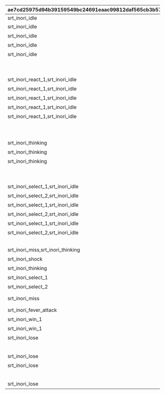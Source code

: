 |ae7cd25975d94b39159549bc24691eaac99812daf565cb3b577a809da185cfec|3069b105d0301224cbcd1ab5a524d5dbb93f32a88d66ff0bbcb7fbfffbf22a93|49f751236310f09eaa933c9cd2267c63292a7138e4d5f0d43ba2b5d7503aa79d|dfc61dfc82920db9eb46a1fea1c15f10e9550447841278f8026e7661ea265b5c|0848bfd382311b669c03d1f11cba1fe2047afe4a1748e47e5c9f24458a38327d|0643173c2e4620d1061c6ae4999654ef576a27fe898c441aa0800585b02d098a|8c964d5878deb4829c4ae729eb43a256eb7f2e607faff9c159385754293c5ba3|c988e547b0301acedfc020f79d535cfa9a9991bb996b740f554cce2ef1a21b6f|
| --- | --- | --- | --- | --- | --- | --- | --- |
|srt_inori_idle|srt_dragon_in,srt_dragon_idle|0|srt_kaya_idle|||start_000-start_001,start_002/start_003-boss_emote_064-start_004|GAME_START|
|srt_inori_idle|srt_dragon_idle|2|srt_kaya_idle||まずはオレの番だな！||ENEMY_FIRST|
|srt_inori_idle|srt_dragon_idle|2|srt_kaya_waiting||「{0}」か\n「{1}」で始まるのは…||ENEMY_TURN1|
|srt_inori_idle|srt_dragon_idle|2|srt_kaya_waiting||「{0}」か\nうーん、「{1}」で始まる言葉ねえ…||ENEMY_TURN2|
|srt_inori_idle|srt_dragon_idle|2|srt_kaya_waiting||「{0}」か\nオッケー、次は「{1}」だな||ENEMY_TURN3|
|||0|srt_kaya_help|srt_homare_help||sugoyomi_damage_059,sugoyomi_damage_060,sugoyomi_damage_061,sugoyomi_damage_062,sugoyomi_damage_063|ENEMY_HELP|
|||0|srt_kaya_flash||||ENEMY_FLASH|
|srt_inori_react_1,srt_inori_idle|srt_dragon_react_1,srt_dragon_idle|2|srt_kaya_select_1,srt_kaya_waiting||「{0}」だ！|sugoyomi_damage_055,sugoyomi_damage_056,sugoyomi_damage_057,sugoyomi_damage_058|ENEMY_SELECT1|
|srt_inori_react_1,srt_inori_idle|srt_dragon_react_1,srt_dragon_idle|2|srt_kaya_select_1,srt_kaya_waiting||「{0}」だな！|sugoyomi_damage_055,sugoyomi_damage_056,sugoyomi_damage_057,sugoyomi_damage_058|ENEMY_SELECT2|
|srt_inori_react_1,srt_inori_idle|srt_dragon_react_1,srt_dragon_idle|2|srt_kaya_select_1,srt_kaya_waiting||「{0}」だぜ！|sugoyomi_damage_055,sugoyomi_damage_056,sugoyomi_damage_057,sugoyomi_damage_058|ENEMY_SELECT3|
|srt_inori_react_1,srt_inori_idle|srt_dragon_react_1,srt_dragon_idle|2|srt_kaya_select_1,srt_kaya_waiting||「{0}」ってのはどうだ！|sugoyomi_damage_055,sugoyomi_damage_056,sugoyomi_damage_057,sugoyomi_damage_058|ENEMY_SELECT_GREAT1|
|srt_inori_react_1,srt_inori_idle|srt_dragon_react_1,srt_dragon_idle|2|srt_kaya_select_1,srt_kaya_waiting||へっへーん！「{0}」だ！|sugoyomi_damage_055,sugoyomi_damage_056,sugoyomi_damage_057,sugoyomi_damage_058|ENEMY_SELECT_GREAT2|
|||-1|||||ENEMY_SELECT_WAIT|
|||1|srt_kaya_shock||カヤぴぃ、「ん」がついてるですよ……|out_071|ENEMY_SELECT_N|
|srt_inori_thinking|srt_dragon_thinking|1|srt_kaya_waiting||「{0}」ですか\n次は「{1}」で始まる言葉ですね||PLAYER_TURN1|
|srt_inori_thinking|srt_dragon_thinking|1|srt_kaya_waiting||「{0}」ですか\nうーん、「{1}」で始まる言葉は…||PLAYER_TURN2|
|srt_inori_thinking|srt_dragon_thinking|1|srt_kaya_waiting||なるほど「{0}」ですね\nふむふむ、「{1}」で始まる言葉は…||PLAYER_TURN3|
|||1||||sugoyomi_cutin_049,sugoyomi_cutin_051,sugoyomi_cutin_053|PLAYER_CUTIN_GREAT|
|||1||||sugoyomi_cutin_050,sugoyomi_cutin_052|PLAYER_CUTIN_PRICONNE|
|srt_inori_select_1,srt_inori_idle|srt_dragon_select_1,srt_dragon_idle|1|srt_kaya_react_1,srt_kaya_waiting||「{0}」です！|correct_028-correct_029,correct_032/correct_033-boss_emote_067-correct_034,correct_037-correct_038|PLAYER_SELECT1|
|srt_inori_select_2,srt_inori_idle|srt_dragon_select_2,srt_dragon_idle|1|srt_kaya_react_2,srt_kaya_waiting||「{0}」ですね！|correct_030-correct_031,correct_035-correct_036|PLAYER_SELECT2|
|srt_inori_select_1,srt_inori_idle|srt_dragon_select_1,srt_dragon_idle|1|srt_kaya_react_1,srt_kaya_waiting||「{0}」なんてどうです！|correct_028-correct_029,correct_032/correct_033-boss_emote_067-correct_034,correct_037-correct_038|PLAYER_SELECT_GREAT1|
|srt_inori_select_2,srt_inori_idle|srt_dragon_select_2,srt_dragon_idle|1|srt_kaya_react_2,srt_kaya_waiting||ふふ～ん♪「{0}」です！|correct_030-correct_031,correct_035-correct_036|PLAYER_SELECT_GREAT2|
|srt_inori_select_1,srt_inori_idle|srt_dragon_select_1,srt_dragon_idle|1|srt_kaya_react_1,srt_kaya_waiting||ふっふっふ、ずばり\n「{0}」です！|correct_028-correct_029,correct_032/correct_033-boss_emote_067-correct_034,correct_037-correct_038|PLAYER_SELECT_PRECONNE1|
|srt_inori_select_2,srt_inori_idle|srt_dragon_select_2,srt_dragon_idle|1|srt_kaya_react_2,srt_kaya_waiting||ひらめいたです！\n「{0}」ですね！|correct_030-correct_031,correct_035-correct_036|PLAYER_SELECT_PRECONNE2|
|||-1|||||PLAYER_SELECT_WAIT|
|srt_inori_miss,srt_inori_thinking|srt_dragon_miss,srt_dragon_thinking|1|srt_kaya_react_3,srt_kaya_waiting||はうっ！ま、間違ったです…|mistake_039-mistake_040,mistake_041-mistake_042,mistake_043-mistake_044,mistake_045-mistake_046|PLAYER_MISS|
|srt_inori_shock||2|srt_kaya_react_4||おいおい、「ん」がついてるじゃねえか……|out_070|PLAYER_SELECT_N|
|srt_inori_thinking|srt_dragon_thinking|1|srt_kaya_infever||どんどんいくですよ！|rush|INFEVER|
|srt_inori_select_1|srt_dragon_select_1|1|||「{0}」です！|correct_028-correct_029,correct_037-correct_038|FEVER_SELECT1|
|srt_inori_select_2|srt_dragon_select_2|1|||「{0}」ですね！|correct_030-correct_031,correct_035-correct_036|FEVER_SELECT2|
|srt_inori_miss|srt_dragon_miss|1|||はうっ！ま、間違ったです…|mistake_039-mistake_040,mistake_041-mistake_042,mistake_043-mistake_044,mistake_045-mistake_046,mistake_047-mistake_048|FEVER_MISS|
|srt_inori_fever_attack|srt_dragon_fever_attack|1|srt_kaya_fever_damage||覚悟するです！|rush_attack|FEVER_DAMAGE|
|srt_inori_win_1|srt_dragon_win|1|srt_kaya_lose||あたしたちの勝ちですよ！！|win_005-win_006,win_012-win_013|WIN_HP|
|srt_inori_win_1|srt_dragon_win|1|||あたしたちの勝ちですよ！！|win_005-win_006,win_012-win_013|WIN_N|
|srt_inori_lose|srt_dragon_lose|1|srt_kaya_win||あうぅ…あたしの負けです…|lose_017,lose_019,lose_023|LOSE_MISS|
||srt_dragon_miss|1|||あうぅ…あたしの負けです…|lose_017,lose_019,lose_023|LOSE_N|
|srt_inori_lose|srt_dragon_lose|1|srt_kaya_win||じ、時間切れですか！？油断したです… |lose_025/lose_026-boss_emote_068,lose_021|TIMEUP|
|srt_inori_lose|srt_dragon_lose|1|srt_kaya_win||あうぅ…あたしの負けです…\n「{0}」があったです…|lose_017,lose_019,lose_023|LOSE_MISS2|
||srt_dragon_miss|1|||あうぅ…あたしの負けです…\n「{0}」があったです…|lose_017,lose_019,lose_023|LOSE_N2|
|srt_inori_lose|srt_dragon_lose|1|srt_kaya_win||じ、時間切れですか！？油断したです… \n「{0}」があったです…|lose_025/lose_026-boss_emote_068,lose_021|TIMEUP2|